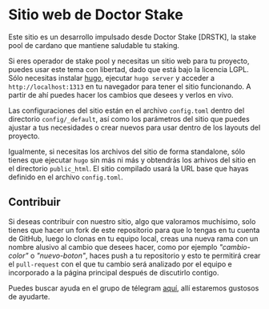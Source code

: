 # Sitio web de Doctor Stake

Este sitio es un desarrollo impulsado desde Doctor Stake [DRSTK], la stake pool de cardano que mantiene saludable tu staking.

Si eres operador de stake pool y necesitas un sitio web para tu proyecto, puedes usar este tema con libertad, dado que está bajo la licencia LGPL. Sólo necesitas instalar [hugo](https://gohugo.io/installation/), ejecutar `hugo server` y acceder a `http://localhost:1313` en tu navegador para tener el sitio funcionando. A partir de ahí puedes hacer los cambios que desees y verlos en vivo.

Las configuraciones del sitio están en el archivo `config.toml` dentro del directorio `config/_default`, así como los parámetros del sitio que puedes ajustar a tus necesidades o crear nuevos para usar dentro de los layouts del proyecto.

Igualmente, si necesitas los archivos del sitio de forma standalone, sólo tienes que ejecutar `hugo` sin más ni más y obtendrás los arhivos del sitio en el directorio `public_html`. El sitio compilado usará la URL base que hayas definido en el archivo `config.toml`.

## Contribuir

Si deseas contribuir con nuestro sitio, algo que valoramos muchísimo, solo tienes que hacer un fork de este repositorio para que lo tengas en tu cuenta de GitHub, luego lo clonas en tu equipo local, creas una nueva rama con un nombre alusivo al cambio que desees hacer, como por ejemplo _"cambio-color"_ o _"nuevo-boton"_, haces push a tu repositorio y esto te permitirá crear el `pull-request` con el que tu cambio será analizado por el equipo e incorporado a la página principal después de discutirlo contigo. 

Puedes buscar ayuda en el grupo de télegram [aquí](https://t.me/doctorstake_group), allí estaremos gustosos de ayudarte.



